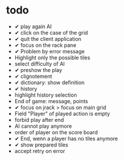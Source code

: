 # todo
- ✔ play again AI
- ✔ click on the case of the grid
- ✔ quit the client application
- ✔ focus on the rack pane
- ✔ Problem by error message
-   Highlight only the possible tiles
- select difficulty of AI
- ✔ preshow the play
- ✔ clignotement
- ✔ dictionary: show definition
- ✔ history
- highlight history selection
- End of game: message, points
- ✔ focus on jrack > focus on main grid
- Field "Player" of played action is empty
- forbid play after end
- AI cannot play anymore
- order of player on the score board
- ✔ End, wenn a player has no tiles anymore
- ✔ show prepared tiles
- accept retry on error